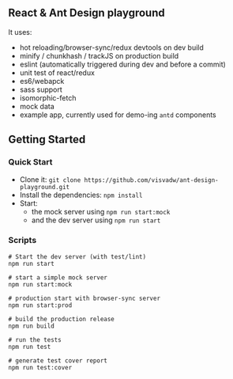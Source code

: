 ## React & Ant Design playground
It uses:
- hot reloading/browser-sync/redux devtools on dev build
- minify / chunkhash / trackJS on production build
- eslint (automatically triggered during dev and before a commit)
- unit test of react/redux
- es6/webapck
- sass support
- isomorphic-fetch
- mock data
- example app, currently used for demo-ing `antd` components

## Getting Started
### Quick Start
* Clone it: `git clone https://github.com/visvadw/ant-design-playground.git`
* Install the dependencies: `npm install`
* Start:
  * the mock server using `npm run start:mock`
  * and the dev server using `npm run start`

### Scripts

```shell
# Start the dev server (with test/lint)
npm run start 

# start a simple mock server
npm run start:mock

# production start with browser-sync server
npm run start:prod

# build the production release
npm run build

# run the tests
npm run test

# generate test cover report
npm run test:cover

```

